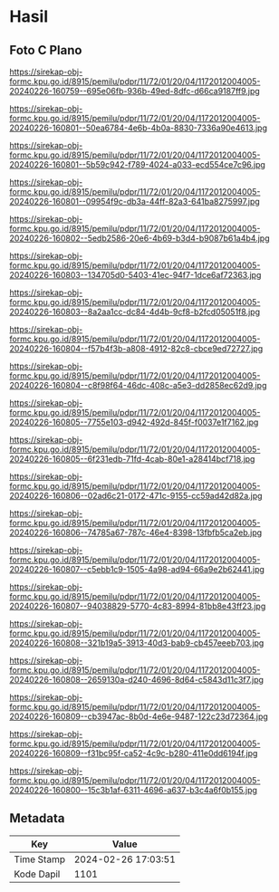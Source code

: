 # Hasil

## Foto C Plano

https://sirekap-obj-formc.kpu.go.id/8915/pemilu/pdpr/11/72/01/20/04/1172012004005-20240226-160759--695e06fb-936b-49ed-8dfc-d66ca9187ff9.jpg

https://sirekap-obj-formc.kpu.go.id/8915/pemilu/pdpr/11/72/01/20/04/1172012004005-20240226-160801--50ea6784-4e6b-4b0a-8830-7336a90e4613.jpg

https://sirekap-obj-formc.kpu.go.id/8915/pemilu/pdpr/11/72/01/20/04/1172012004005-20240226-160801--5b59c942-f789-4024-a033-ecd554ce7c96.jpg

https://sirekap-obj-formc.kpu.go.id/8915/pemilu/pdpr/11/72/01/20/04/1172012004005-20240226-160801--09954f9c-db3a-44ff-82a3-641ba8275997.jpg

https://sirekap-obj-formc.kpu.go.id/8915/pemilu/pdpr/11/72/01/20/04/1172012004005-20240226-160802--5edb2586-20e6-4b69-b3d4-b9087b61a4b4.jpg

https://sirekap-obj-formc.kpu.go.id/8915/pemilu/pdpr/11/72/01/20/04/1172012004005-20240226-160803--134705d0-5403-41ec-94f7-1dce6af72363.jpg

https://sirekap-obj-formc.kpu.go.id/8915/pemilu/pdpr/11/72/01/20/04/1172012004005-20240226-160803--8a2aa1cc-dc84-4d4b-9cf8-b2fcd05051f8.jpg

https://sirekap-obj-formc.kpu.go.id/8915/pemilu/pdpr/11/72/01/20/04/1172012004005-20240226-160804--f57b4f3b-a808-4912-82c8-cbce9ed72727.jpg

https://sirekap-obj-formc.kpu.go.id/8915/pemilu/pdpr/11/72/01/20/04/1172012004005-20240226-160804--c8f98f64-46dc-408c-a5e3-dd2858ec62d9.jpg

https://sirekap-obj-formc.kpu.go.id/8915/pemilu/pdpr/11/72/01/20/04/1172012004005-20240226-160805--7755e103-d942-492d-845f-f0037e1f7162.jpg

https://sirekap-obj-formc.kpu.go.id/8915/pemilu/pdpr/11/72/01/20/04/1172012004005-20240226-160805--6f231edb-71fd-4cab-80e1-a28414bcf718.jpg

https://sirekap-obj-formc.kpu.go.id/8915/pemilu/pdpr/11/72/01/20/04/1172012004005-20240226-160806--02ad6c21-0172-471c-9155-cc59ad42d82a.jpg

https://sirekap-obj-formc.kpu.go.id/8915/pemilu/pdpr/11/72/01/20/04/1172012004005-20240226-160806--74785a67-787c-46e4-8398-13fbfb5ca2eb.jpg

https://sirekap-obj-formc.kpu.go.id/8915/pemilu/pdpr/11/72/01/20/04/1172012004005-20240226-160807--c5ebb1c9-1505-4a98-ad94-66a9e2b62441.jpg

https://sirekap-obj-formc.kpu.go.id/8915/pemilu/pdpr/11/72/01/20/04/1172012004005-20240226-160807--94038829-5770-4c83-8994-81bb8e43ff23.jpg

https://sirekap-obj-formc.kpu.go.id/8915/pemilu/pdpr/11/72/01/20/04/1172012004005-20240226-160808--321b19a5-3913-40d3-bab9-cb457eeeb703.jpg

https://sirekap-obj-formc.kpu.go.id/8915/pemilu/pdpr/11/72/01/20/04/1172012004005-20240226-160808--2659130a-d240-4696-8d64-c5843d11c3f7.jpg

https://sirekap-obj-formc.kpu.go.id/8915/pemilu/pdpr/11/72/01/20/04/1172012004005-20240226-160809--cb3947ac-8b0d-4e6e-9487-122c23d72364.jpg

https://sirekap-obj-formc.kpu.go.id/8915/pemilu/pdpr/11/72/01/20/04/1172012004005-20240226-160809--f31bc95f-ca52-4c9c-b280-411e0dd6194f.jpg

https://sirekap-obj-formc.kpu.go.id/8915/pemilu/pdpr/11/72/01/20/04/1172012004005-20240226-160800--15c3b1af-6311-4696-a637-b3c4a6f0b155.jpg


## Metadata

| Key        | Value               |
| ---------- | ------------------- |
| Time Stamp | 2024-02-26 17:03:51 |
| Kode Dapil | 1101                |



